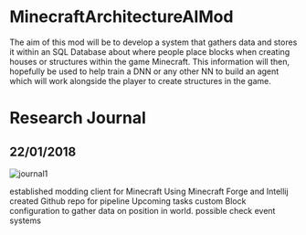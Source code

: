 # MinecraftArchitectureAIMod
The aim of this mod will be to develop a system that gathers data and stores it within an SQL Database about where people place blocks when creating houses or structures within the game Minecraft. This information will then, hopefully be used to help train a DNN or any other NN to build an agent which will work alongside the player to create structures in the game.

# Research Journal

## 22/01/2018
![journal1](https://user-images.githubusercontent.com/10634519/35233447-1c3e13fe-ff96-11e7-9a5a-922f2e7b68c4.png)


established modding client for Minecraft Using Minecraft Forge and Intellij
created Github repo for pipeline
Upcoming tasks custom Block configuration to gather data on position in world. possible check event systems
